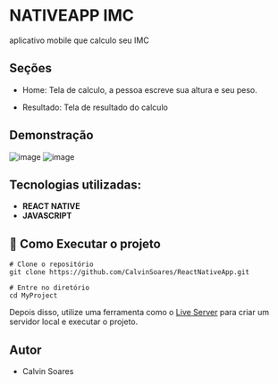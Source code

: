 # NATIVEAPP IMC

aplicativo mobile que calculo seu IMC

## Seções

* Home: Tela de calculo, a pessoa escreve sua altura e seu peso.

* Resultado: Tela de resultado do calculo

## Demonstração 

![image](https://github.com/CalvinSoares/ReactNativeApp/assets/99036067/9cdd71d4-d6cd-4bde-9d66-34a4f7d5ee07)
![image](https://github.com/CalvinSoares/ReactNativeApp/assets/99036067/4a1b431f-fe45-4a7f-8fa4-c834f9b84b95)

## Tecnologias utilizadas: 

* **REACT NATIVE**
* **JAVASCRIPT**

## 🔧 Como Executar o projeto

```
# Clone o repositório
git clone https://github.com/CalvinSoares/ReactNativeApp.git

# Entre no diretório
cd MyProject
```
Depois disso, utilize uma ferramenta como o [Live Server](https://marketplace.visualstudio.com/items?itemName=ritwickdey.LiveServer) para criar um servidor local e executar o projeto.

## Autor

* Calvin Soares
